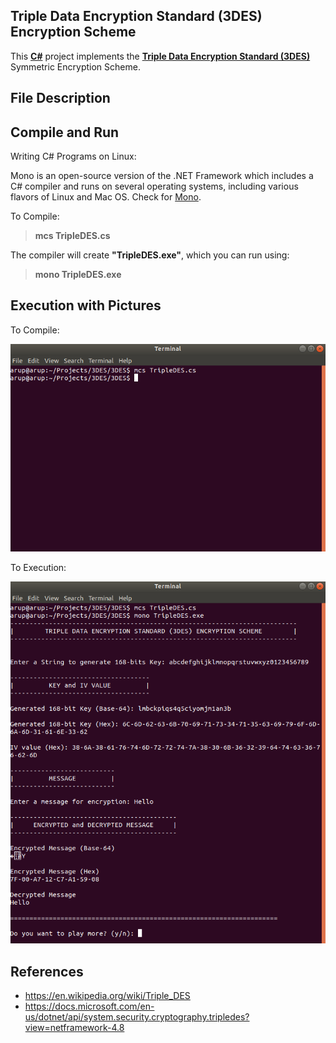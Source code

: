 ## Triple Data Encryption Standard (3DES) Encryption Scheme

This [**C#**](https://en.wikipedia.org/wiki/C_Sharp_(programming_language)) project implements the **[Triple Data Encryption Standard (3DES)](https://en.wikipedia.org/wiki/Triple_DES)** Symmetric Encryption Scheme. 


## File Description




## Compile and Run
  
  Writing C# Programs on Linux:
  
  Mono is an open-source version of the .NET Framework which includes a C# compiler and runs on several operating systems, including various flavors of Linux and Mac OS. Check for [Mono](https://www.mono-project.com/download/stable/).
  
  To Compile:
  
  > **mcs TripleDES.cs**
  
  The compiler will create **"TripleDES.exe"**, which you can run using:
  
  > **mono TripleDES.exe**
  
  
  ## Execution with Pictures
  
  To Compile:
  
  ![Compile](https://github.com/arupmondal-cs/TipleDES-Encryption/blob/master/Picture/compile.png)
  
  To Execution:
  
  ![Execution](https://github.com/arupmondal-cs/TipleDES-Encryption/blob/master/Picture/run.png)

## References

  * https://en.wikipedia.org/wiki/Triple_DES
  * https://docs.microsoft.com/en-us/dotnet/api/system.security.cryptography.tripledes?view=netframework-4.8
